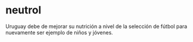 # neutrol
Uruguay debe de mejorar su nutrición a nivel de la selección de fútbol para nuevamente ser ejemplo de niños y jóvenes.
